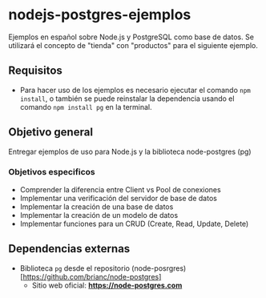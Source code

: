 # nodejs-postgres-ejemplos

Ejemplos en español sobre Node.js y PostgreSQL como base de datos. Se utilizará el concepto de "tienda" con "productos" para el siguiente ejemplo.

## Requisitos

* Para hacer uso de los ejemplos es necesario ejecutar el comando `npm install`, o también se puede reinstalar la dependencia usando el comando `npm install pg` en la terminal.

## Objetivo general

Entregar ejemplos de uso para Node.js y la biblioteca node-postgres (pg)

### Objetivos especificos

* Comprender la diferencia entre Client vs Pool de conexiones
* Implementar una verificación del servidor de base de datos
* Implementar la creación de una base de datos
* Implementar la creación de un modelo de datos
* Implementar funciones para un CRUD (Create, Read, Update, Delete)

## Dependencias externas

* Biblioteca `pg` desde el repositorio (node-posrgres)[https://github.com/brianc/node-postgres]
    * Sitio web oficial: **https://node-postgres.com**
